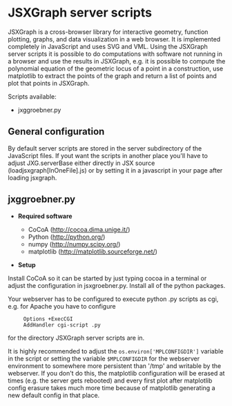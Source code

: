 # JSXGraph server scripts

JSXGraph is a cross-browser library for interactive geometry, function plotting,
graphs, and data visualization in a web browser. It is implemented completely in
JavaScript and uses SVG and VML.
Using the JSXGraph server scripts it is possible to do computations with software
not running in a browser and use the results in JSXGraph, e.g. it is possible to
compute the polynomial equation of the geometric locus of a point in a construction,
use matplotlib to extract the points of the graph and return a list of points and
plot that points in JSXGraph.

Scripts available:
  * jxggroebner.py

## General configuration

By default server scripts are stored in the server subdirectory of the JavaScript
files. If yout want the scripts in another place you'll have to adjust
        JXG.serverBase
either directly in JSX source (loadjsxgraph[InOneFile].js) or by setting it in a
javascript in your page after loading jsxgraph.

## jxggroebner.py

 + **Required software**
 
   * CoCoA (http://cocoa.dima.unige.it/)
   * Python (http://python.org/)
   * numpy (http://numpy.scipy.org/)
   * matplotlib (http://matplotlib.sourceforge.net/)

 + **Setup**
 
 Install CoCoA so it can be started by just typing cocoa in a terminal or adjust
 the configuration in jsxgroebner.py. Install all of the python packages.

 Your webserver has to be configured to execute python .py scripts as cgi, e.g.
 for Apache you have to configure
 
         Options +ExecCGI
         AddHandler cgi-script .py
 
 for the directory JSXGraph server scripts are in.

 It is highly recommended to adjust the `os.environ['MPLCONFIGDIR']` variable in
 the script or setting the variable `$MPLCONFIGDIR` for the webserver environment
 to somewhere more persistent than '/tmp' and writable by the webserver. If you
 don't do this, the matplotlib configuration will be erased at times (e.g. the
 server gets rebooted) and every first plot after matplotlib config erasure
 takes much more time because of matplotlib generating a new default config in
 that place.
